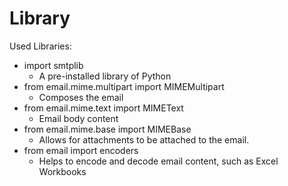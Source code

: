 # Library

Used Libraries:
- import smtplib
    - A pre-installed library of Python
- from email.mime.multipart import MIMEMultipart 
  - Composes the email
- from email.mime.text import MIMEText
  - Email body content
- from email.mime.base import MIMEBase
  - Allows for attachments to be attached to the email.
- from email import encoders
  - Helps to encode and decode email content, such as Excel Workbooks